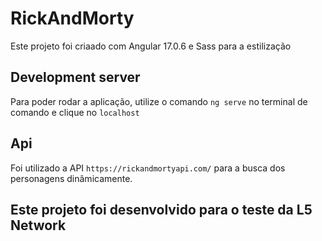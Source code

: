# RickAndMorty

Este projeto foi criaado com Angular 17.0.6 e Sass para a estilização

## Development server

Para poder rodar a aplicação, utilize o comando `ng serve` no terminal de comando e clique no `localhost`

## Api

Foi utilizado a API `https://rickandmortyapi.com/` para a busca dos personagens dinâmicamente.

## Este projeto foi desenvolvido para o teste da L5 Network
